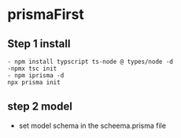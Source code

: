 # prismaFirst

## Step 1 install

    - npm install typscript ts-node @ types/node -d
    -npmx tsc init
    - npm iprisma -d
    npx prisma init

## step 2 model

- set model schema in the scheema.prisma file
